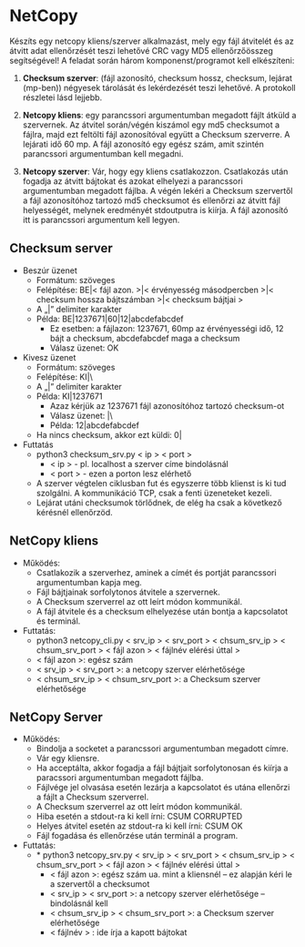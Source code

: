 # NetCopy

Készíts egy netcopy kliens/szerver alkalmazást, mely egy fájl átvitelét és az átvitt adat ellenőrzését teszi lehetővé CRC vagy MD5 ellenőrzőösszeg segítségével! A feladat során három komponenst/programot kell elkészíteni:

1. **Checksum szerver**: (fájl azonosító, checksum hossz, checksum, lejárat (mp-ben)) négyesek tárolását és lekérdezését teszi lehetővé. A protokoll részletei lásd lejjebb.

2. **Netcopy kliens**: egy parancssori argumentumban megadott fájlt átküld a szervernek. Az átvitel során/végén kiszámol egy md5 checksumot a fájlra, majd ezt feltölti fájl azonosítóval együtt a Checksum szerverre. A lejárati idő 60 mp. A fájl azonosító egy egész szám, amit szintén
parancssori argumentumban kell megadni.

3. **Netcopy szerver**: Vár, hogy egy kliens csatlakozzon. Csatlakozás után fogadja az átvitt bájtokat és azokat elhelyezi a parancssori argumentumban megadott fájlba. A végén lekéri a Checksum szervertől a fájl azonosítóhoz tartozó md5 checksumot és ellenőrzi az átvitt fájl helyességét, melynek eredményét stdoutputra is kiírja. A fájl azonosító itt is parancssori argumentum kell legyen.

## Checksum server

- Beszúr üzenet
  - Formátum: szöveges
  - Felépítése: BE|< fájl azon. >|< érvényesség másodpercben >|< checksum hossza bájtszámban >|< checksum bájtjai >
  - A „|” delimiter karakter
  - Példa: BE|1237671|60|12|abcdefabcdef
    - Ez esetben: a fájlazon: 1237671, 60mp az érvényességi idő, 12 bájt a checksum, abcdefabcdef maga a checksum
    - Válasz üzenet: OK
- Kivesz üzenet
  - Formátum: szöveges
  - Felépítése: KI|\
  - A „|” delimiter karakter
  - Példa: KI|1237671
    - Azaz kérjük az 1237671 fájl azonosítóhoz tartozó checksum-ot
    - Válasz üzenet: \|\
    - Példa: 12|abcdefabcdef
  - Ha nincs checksum, akkor ezt küldi: 0|
- Futtatás
  - python3 checksum_srv.py < ip > < port >
    - < ip > - pl. localhost a szerver címe bindolásnál
    - < port > - ezen a porton lesz elérhető
  - A szerver végtelen ciklusban fut és egyszerre több klienst is ki tud szolgálni. A kommunikáció TCP, csak a fenti üzeneteket kezeli.
  - Lejárat utáni checksumok törlődnek, de elég ha csak a következő kérésnél ellenőrzöd.

## NetCopy kliens

- Működés:
  - Csatlakozik a szerverhez, aminek a címét és portját parancssori argumentumban kapja meg.
  - Fájl bájtjainak sorfolytonos átvitele a szervernek.
  - A Checksum szerverrel az ott leírt módon kommunikál.
  - A fájl átvitele és a checksum elhelyezése után bontja a kapcsolatot és terminál.
- Futtatás:
  - python3 netcopy_cli.py < srv_ip > < srv_port > < chsum_srv_ip > < chsum_srv_port > < fájl azon > < fájlnév elérési úttal >
  - < fájl azon >: egész szám
  - < srv_ip > < srv_port >: a netcopy szerver elérhetősége
  - < chsum_srv_ip > < chsum_srv_port >: a Checksum szerver elérhetősége

## NetCopy Server

- Működés:
  - Bindolja a socketet a parancssori argumentumban megadott címre.
  - Vár egy kliensre.
  - Ha acceptálta, akkor fogadja a fájl bájtjait sorfolytonosan és kiírja a paracssori argumentumban megadott fájlba.
  - Fájlvége jel olvasása esetén lezárja a kapcsolatot és utána ellenőrzi a fájlt a Checksum szerverrel.
  - A Checksum szerverrel az ott leírt módon kommunikál.
  - Hiba esetén a stdout-ra ki kell írni: CSUM CORRUPTED
  - Helyes átvitel esetén az stdout-ra ki kell írni: CSUM OK
  - Fájl fogadása és ellenőrzése után terminál a program.
- Futtatás:
  - \* python3 netcopy_srv.py < srv_ip > < srv_port > < chsum_srv_ip > < chsum_srv_port > < fájl azon > < fájlnév elérési úttal >
    - < fájl azon >: egész szám ua. mint a kliensnél – ez alapján kéri le a szervertől a checksumot
    - < srv_ip > < srv_port >: a netcopy szerver elérhetősége – bindolásnál kell
    - < chsum_srv_ip > < chsum_srv_port >: a Checksum szerver elérhetősége
    - < fájlnév > : ide írja a kapott bájtokat